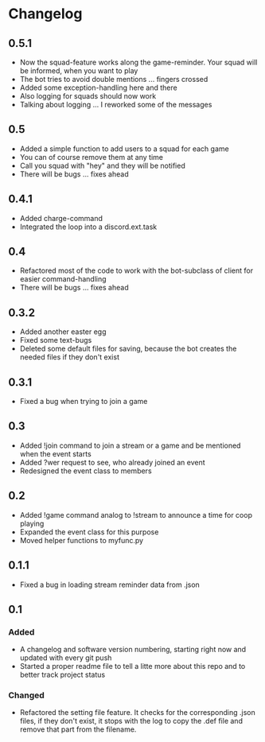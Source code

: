 # Changelog

## 0.5.1
- Now the squad-feature works along the game-reminder. Your squad will be informed, when you want to play
- The bot tries to avoid double mentions ... fingers crossed
- Added some exception-handling here and there
- Also logging for squads should now work
- Talking about logging ... I reworked some of the messages

## 0.5
- Added a simple function to add users to a squad for each game
- You can of course remove them at any time
- Call you squad with "hey" and they will be notified
- There will be bugs ... fixes ahead

## 0.4.1
- Added charge-command
- Integrated the loop into a discord.ext.task

## 0.4
- Refactored most of the code to work with the bot-subclass of client for easier command-handling
- There will be bugs ... fixes ahead

## 0.3.2
- Added another easter egg
- Fixed some text-bugs
- Deleted some default files for saving, because the bot creates the needed files if they don't exist

## 0.3.1
- Fixed a bug when trying to join a game

## 0.3
- Added !join command to join a stream or a game and be mentioned when the event starts
- Added ?wer request to see, who already joined an event
- Redesigned the event class to members

## 0.2
- Added !game command analog to !stream to announce a time for coop playing
- Expanded the event class for this purpose
- Moved helper functions to myfunc.py

## 0.1.1
- Fixed a bug in loading stream reminder data from .json

## 0.1

### Added
- A changelog and software version numbering, starting right now and updated with every git push
- Started a proper readme file to tell a litte more about this repo and to better track project status

### Changed
- Refactored the setting file feature. It checks for the corresponding .json files, if they don't exist, it stops with the log to copy the .def file and remove that part from the filename.